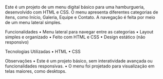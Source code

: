Este é um projeto de um menu digital básico para uma hamburgueria, desenvolvido com HTML e CSS. O menu apresenta diferentes categorias de itens, como Início,
Galeria, Equipe e Contato. A navegação é feita por meio de um menu lateral simples.

Funcionalidades
	•	Menu lateral para navegar entre as categorias
	•	Layout simples e organizado
	•	Feito com HTML e CSS
	•	Design estático (não responsivo)

Tecnologias Utilizadas
	•	HTML
	•	CSS

Observações
	•	Este é um projeto básico, sem interatividade avançada ou funcionalidades responsivas.
	•	O menu foi projetado para visualização em telas maiores, como desktops.

